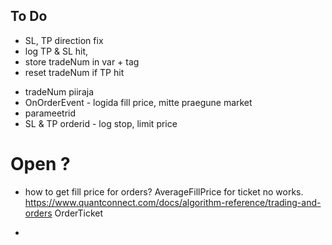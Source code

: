 ## To Do

+ SL, TP direction fix
+ log TP & SL hit, 
+ store tradeNum in var + tag
+ reset tradeNum if TP hit


- tradeNum piiraja
- OnOrderEvent - logida fill price, mitte praegune market
- parameetrid
- SL & TP orderid - log stop, limit price


# Open ?

- how to get fill price for orders? AverageFillPrice for ticket no works.
https://www.quantconnect.com/docs/algorithm-reference/trading-and-orders
OrderTicket

- 